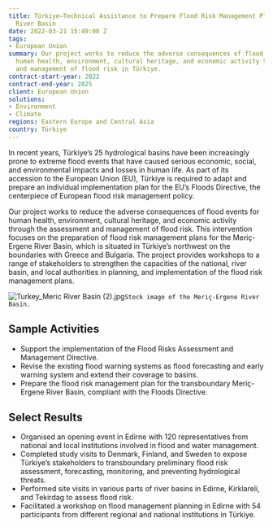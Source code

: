 ```yaml
---
title: Türkiye—Technical Assistance to Prepare Flood Risk Management Plan for Meriç-Ergene
  River Basin
date: 2022-03-21 15:49:00 Z
tags:
- European Union
summary: Our project works to reduce the adverse consequences of flood events for
  human health, environment, cultural heritage, and economic activity through assessment
  and management of flood risk in Türkiye.
contract-start-year: 2022
contract-end-year: 2025
client: European Union
solutions:
- Environment
- Climate
regions: Eastern Europe and Central Asia
country: Türkiye
---
```


In recent years, Türkiye’s 25 hydrological basins have been increasingly prone to extreme flood events that have caused serious economic, social, and environmental impacts and losses in human life. As part of its accession to the European Union (EU), Türkiye is required to adapt and prepare an individual implementation plan for the EU’s Floods Directive, the centerpiece of European flood risk management policy.

Our project works to reduce the adverse consequences of flood events for human health, environment, cultural heritage, and economic activity through the assessment and management of flood risk. This intervention focuses on the preparation of flood risk management plans for the Meriç-Ergene River Basin, which is situated in Türkiye’s northwest on the boundaries with Greece and Bulgaria. The project provides workshops to a range of stakeholders to strengthen the capacities of the national, river basin, and local authorities in planning, and implementation of the flood risk management plans.

![Turkey_Meric River Basin (2).jpg](/uploads/Turkey_Meric%20River%20Basin%20(2).jpg)`Stock image of the Meriç-Ergene River Basin.`

## Sample Activities

* Support the implementation of the Flood Risks Assessment and Management Directive.
* Revise the existing flood warning systems as flood forecasting and early warning system and extend their coverage to basins.
* Prepare the flood risk management plan for the transboundary Meriç-Ergene River Basin, compliant with the Floods Directive.

## Select Results

* Organised an opening event in Edirne with 120 representatives from national and local institutions involved in flood and water management.
* Completed study visits to Denmark, Finland, and Sweden to expose Türkiye’s stakeholders to transboundary preliminary flood risk assessment, forecasting, monitoring, and preventing hydrological threats.
* Performed site visits in various parts of river basins in Edirne, Kirklareli, and Tekirdag to assess flood risk.
* Facilitated a workshop on flood management planning in Edirne with 54 participants from different regional and national institutions in Türkiye.
